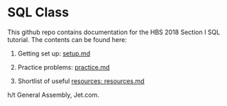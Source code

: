 # SQL Class

This github repo contains documentation for the HBS 2018 Section I SQL tutorial. The contents can be found here:

1. Getting set up: [setup.md](https://github.com/anitameh/sql-class/blob/master/setup.md)

2. Practice problems: [practice.md](https://github.com/anitameh/sql-class/blob/master/practice.md)

3. Shortlist of useful [resources: resources.md](https://github.com/anitameh/sql-class/blob/master/resources.md)

h/t General Assembly, Jet.com.